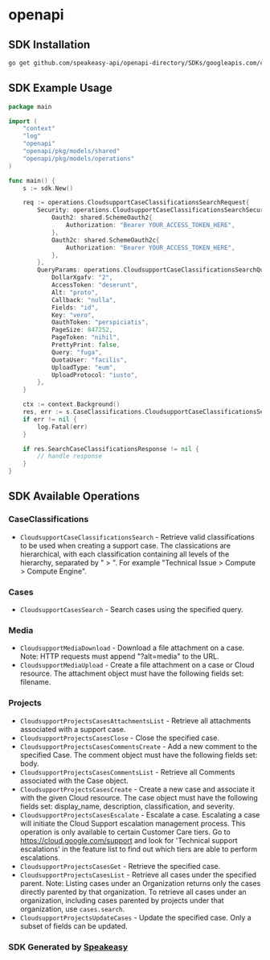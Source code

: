 # openapi

<!-- Start SDK Installation -->
## SDK Installation

```bash
go get github.com/speakeasy-api/openapi-directory/SDKs/googleapis.com/cloudsupport/v2beta/go
```
<!-- End SDK Installation -->

## SDK Example Usage
<!-- Start SDK Example Usage -->
```go
package main

import (
    "context"
    "log"
    "openapi"
    "openapi/pkg/models/shared"
    "openapi/pkg/models/operations"
)

func main() {
    s := sdk.New()

    req := operations.CloudsupportCaseClassificationsSearchRequest{
        Security: operations.CloudsupportCaseClassificationsSearchSecurity{
            Oauth2: shared.SchemeOauth2{
                Authorization: "Bearer YOUR_ACCESS_TOKEN_HERE",
            },
            Oauth2c: shared.SchemeOauth2c{
                Authorization: "Bearer YOUR_ACCESS_TOKEN_HERE",
            },
        },
        QueryParams: operations.CloudsupportCaseClassificationsSearchQueryParams{
            DollarXgafv: "2",
            AccessToken: "deserunt",
            Alt: "proto",
            Callback: "nulla",
            Fields: "id",
            Key: "vero",
            OauthToken: "perspiciatis",
            PageSize: 847252,
            PageToken: "nihil",
            PrettyPrint: false,
            Query: "fuga",
            QuotaUser: "facilis",
            UploadType: "eum",
            UploadProtocol: "iusto",
        },
    }

    ctx := context.Background()
    res, err := s.CaseClassifications.CloudsupportCaseClassificationsSearch(ctx, req)
    if err != nil {
        log.Fatal(err)
    }

    if res.SearchCaseClassificationsResponse != nil {
        // handle response
    }
}
```
<!-- End SDK Example Usage -->

<!-- Start SDK Available Operations -->
## SDK Available Operations


### CaseClassifications

* `CloudsupportCaseClassificationsSearch` - Retrieve valid classifications to be used when creating a support case. The classications are hierarchical, with each classification containing all levels of the hierarchy, separated by " > ". For example "Technical Issue > Compute > Compute Engine".

### Cases

* `CloudsupportCasesSearch` - Search cases using the specified query.

### Media

* `CloudsupportMediaDownload` - Download a file attachment on a case. Note: HTTP requests must append "?alt=media" to the URL.
* `CloudsupportMediaUpload` - Create a file attachment on a case or Cloud resource. The attachment object must have the following fields set: filename.

### Projects

* `CloudsupportProjectsCasesAttachmentsList` - Retrieve all attachments associated with a support case.
* `CloudsupportProjectsCasesClose` - Close the specified case.
* `CloudsupportProjectsCasesCommentsCreate` - Add a new comment to the specified Case. The comment object must have the following fields set: body.
* `CloudsupportProjectsCasesCommentsList` - Retrieve all Comments associated with the Case object.
* `CloudsupportProjectsCasesCreate` - Create a new case and associate it with the given Cloud resource. The case object must have the following fields set: display_name, description, classification, and severity.
* `CloudsupportProjectsCasesEscalate` - Escalate a case. Escalating a case will initiate the Cloud Support escalation management process. This operation is only available to certain Customer Care tiers. Go to https://cloud.google.com/support and look for 'Technical support escalations' in the feature list to find out which tiers are able to perform escalations.
* `CloudsupportProjectsCasesGet` - Retrieve the specified case.
* `CloudsupportProjectsCasesList` - Retrieve all cases under the specified parent. Note: Listing cases under an Organization returns only the cases directly parented by that organization. To retrieve all cases under an organization, including cases parented by projects under that organization, use `cases.search`.
* `CloudsupportProjectsUpdateCases` - Update the specified case. Only a subset of fields can be updated.
<!-- End SDK Available Operations -->

### SDK Generated by [Speakeasy](https://docs.speakeasyapi.dev/docs/using-speakeasy/client-sdks)

